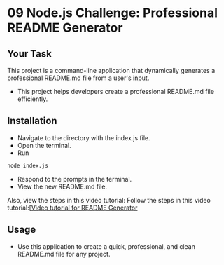 # 09 Node.js Challenge: Professional README Generator

## Your Task

This project is a command-line application that dynamically generates a professional README.md file from a user's input. 
- This project helps developers create a professional README.md file efficiently. 

## Installation
- Navigate to the directory with the index.js file.
- Open the terminal.
- Run 
```bash
node index.js
```
- Respond to the prompts in the terminal.
- View the new README.md file.

Also, view the steps in this video tutorial: 
Follow the steps in this video tutorial:[[Video tutorial for README Generator](https://drive.google.com/file/d/1EAHFGDonCYiVw6ia2Fu_1UYS_RoCasXe/view)

## Usage

- Use this application to create a quick, professional, and clean README.md file for any project.
